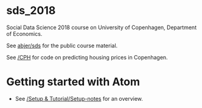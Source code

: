 # sds_2018
Social Data Science 2018 course on University of Copenhagen, Department of Economics.

See [abjer/sds](https://github.com/abjer/sds) for the public course material.

See [/CPH](https://github.com/thornoe/sds_2018/tree/master/CPH) for code on predicting housing prices in Copenhagen.

# Getting started with Atom
-  See [/Setup & Tutorial/Setup-notes](https://github.com/thornoe/sds_2018/blob/master/Setup%20%26%20tutorials/Setup-notes.MD) for an overview.
